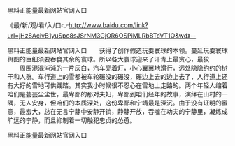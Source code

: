 黑料正能量最新网站官网入口

《最/新/观/看/入/口👉http://www.baidu.com/link?url=jHz8AcivB1yuSpc8sJSrNM3GjOR6OSPiMLRbBTcVT1O&wd》--

黑料正能量最新网站官网入口　　获得了创作假造玩耍寰球的本领。蔓延玩耍寰球舆图的巨细须要吞食其余的寰球。所以各大寰球迎来了汗青上最贪心，最狡
　　周围混混沌沌的一片灰白，汽车亮着灯，小心翼翼地滑行，远处隐隐约约的树干和人群。车行道上的雪都被车轮碾没的碾没，碾边上去的边上去了，人行道上还有大好的雪地可供践踏。其实我小时候很不忍心在雪地上走路的。两个年轻人缩着
咱们是芸芸尘尘世，最卑鄙的那对夫妇，卑鄙到咱们经年的故事，演绎在山村的一隅，无人安身，但咱们的本质深处，这份卑鄙和宁靖最是深沉。由于没有证明的蜜意，最宏大，总在无言宁静中安静开销，静静开放，吞噬在功夫的宁静里，凝炼成旷远的宁静，而且抑制着一切触犯忠贞的怂恿。





黑料正能量最新网站官网入口
